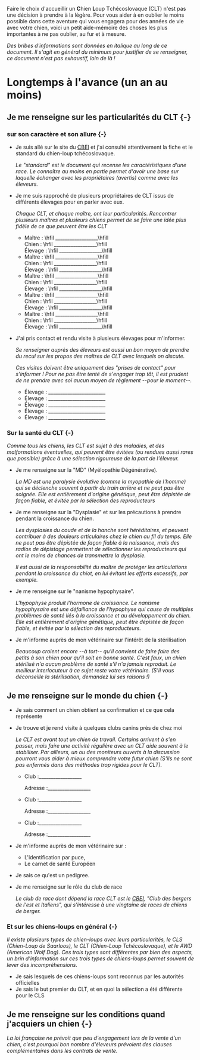 Faire le choix d'accueillir un **C**hien **L**oup **T**chécoslovaque (CLT) n'est pas une décision à prendre à la légère. Pour vous aider à en oublier le moins possible dans cette aventure qui vous engagera pour des années de vie avec votre chien, voici un petit aide-mémoire des choses les plus importantes à ne pas oublier, au fur et à mesure.

*Des bribes d'informations sont données en italique au long de ce document. Il s'agit en général du minimum pour justifier de se renseigner, ce document n'est pas exhaustif, loin de là !*

# Longtemps à l'avance (un an au moins)

## Je me renseigne sur les particularités du CLT {-}

### sur son caractère et son allure {-}
-   Je suis allé sur le site du [CBEI](http://www.cbei.fr) et j'ai consulté attentivement la fiche et le standard du chien-loup tchécoslovaque.

    *Le "standard" est le document qui recense les caractéristiques d'une race. Le connaître au moins en partie permet d'avoir une base sur laquelle échanger avec les propriétaires (avertis) comme avec les éleveurs.*

-   Je me suis rapproché de plusieurs propriétaires de CLT issus de différents élevages pour en parler avec eux.

    *Chaque CLT, et chaque maître, ont leur particularités. Rencontrer plusieurs maîtres et plusieurs chiens permet de se faire une idée plus fidèle de ce que peuvent être les CLT*
    -   Maître :     \hfil __________________\hfill \
        Chien :      \hfil __________________\hfill \
        Élevage :    \hfil __________________\hfill
    -   Maître :     \hfil __________________\hfill \
        Chien :      \hfil __________________\hfill \
        Élevage :    \hfil __________________\hfill
    -   Maître :     \hfil __________________\hfill \
        Chien :      \hfil __________________\hfill \
        Élevage :    \hfil __________________\hfill
    -   Maître :     \hfil __________________\hfill \
        Chien :      \hfil __________________\hfill \
        Élevage :    \hfil __________________\hfill
    -   Maître :     \hfil __________________\hfill \
        Chien :      \hfil __________________\hfill \
        Élevage :    \hfil __________________\hfill



-   J'ai pris contact et rendu visite à plusieurs élevages pour m'informer.

    *Se renseigner auprès des éleveurs est aussi un bon moyen de prendre du recul sur les propos des maîtres de CLT avec lesquels on discute.*

    *Ces visites doivent être uniquement des "prises de contact" pour s'informer ! Pour ne pas être tenté de s'engager trop tôt, il est prudent de ne prendre avec soi aucun moyen de règlement --pour le moment--.*

    *   Élevage : ________________________
    *   Élevage : ________________________
    *   Élevage : ________________________
    *   Élevage : ________________________
    *   Élevage : ________________________

### Sur la santé du CLT {-}
*Comme tous les chiens, les CLT est sujet à des maladies, et des malformations éventuelles, qui peuvent être évitées (ou rendues aussi rares que possible) grâce à une sélection rigoureuse de la part de l'éleveur.*

-   Je me renseigne sur la "MD" (Myélopathie Dégénérative).

    *La MD est une paralysie évolutive (comme la myopathie de l'homme) qui se déclenche souvent à partir du train arrière et ne peut pas être soignée. Elle est entièrement d'origine génétique, peut être dépistée de façon fiable, et évitée par la sélection des reproducteurs*

*   Je me renseigne sur la "Dysplasie" et sur les précautions à prendre pendant la croissance du chien.

    *Les dysplasies du coude et de la hanche sont héréditaires, et peuvent contribuer à des douleurs articulaires chez le chien au fil du temps. Elle ne peut pas être dépistée de façon fiable à la naissance, mais des radios de dépistage permettent de sélectionner les reproducteurs qui ont le moins de chances de transmettre la dysplasie.*

    *Il est aussi de la responsabilité du maître de protéger les articulations pendant la croissance du chiot, en lui évitant les efforts excessifs, par exemple.*

-   Je me renseigne sur le "nanisme hypophysaire".

    *L'hypophyse produit l'hormone de croissance. Le nanisme hypophysaire est une défaillance de l'hypophyse qui cause de multiples problèmes de santé liés à la croissance et au développement du chien. Elle est entièrement d'origine génétique, peut être dépistée de façon fiable, et évitée par la sélection des reproducteurs.*

-   Je m'informe auprès de mon vétérinaire sur l'intérêt de la stérilisation

    *Beaucoup croient encore --à tort-- qu'il convient de faire faire des petits à son chien pour qu'il soit en bonne santé. C'est faux, un chien stérilisé n'a aucun problème de santé s'il n'a jamais reproduit. Le meilleur interlocuteur à ce sujet reste votre vétérinaire. (S'il vous déconseille la stérilisation, demandez lui ses raisons !)*

## Je me renseigne sur le monde du chien {-}

-   Je sais comment un chien obtient sa confirmation et ce que cela représente
-   Je trouve et je rend visite à quelques clubs canins près de chez moi

    *Le CLT est avant tout un chien de travail. Certains arrivent à s'en passer, mais faire une activité régulière avec un CLT aide souvent à le stabiliser. Par ailleurs, un ou des moniteurs ouverts à la discussion pourront vous aider à mieux comprendre votre futur chien (S'ils ne sont pas enfermés dans des méthodes trop rigides pour le CLT).*

    -   Club :__________________

        Adresse :__________________
    -   Club :__________________

        Adresse :__________________

    -   Club :__________________

        Adresse :__________________

-   Je m'informe auprès de mon vétérinaire sur :
    -   L'identification par puce,
    -   Le carnet de santé Européen

-   Je sais ce qu'est un pedigree.

-   Je me renseigne sur le rôle du club de race

    *Le club de race dont dépend la race CLT est le [CBEI](http://www.cbei.fr), "Club des bergers de l'est et Italiens", qui s'intéresse à une vingtaine de races de chiens de berger.*

### Et sur les chiens-loups en général {-}
*Il existe plusieurs types de chien-loups avec leurs particularités, le CLS (Chien-Loup de Saarloos), le CLT (Chien-Loup Tchécoslovaque), et le AWD (American Wolf Dog). Ces trois types sont différentes par bien des aspects, un brin d'information sur ces trois types de chiens-loups permet souvent de lever des incompréhensions.*

-   Je sais lesquels de ces chiens-loups sont reconnus par les autorités officielles
-   Je sais le but premier du CLT, et en quoi la sélection a été différente pour le CLS


## Je me renseigne sur les conditions quand j'acquiers un chien {-}

*La loi française ne prévoit que peu d'engagement lors de la vente d'un chien, c'est pourquoi bon nombre d'éleveurs prévoient des clauses complémentaires dans les contrats de vente.*
